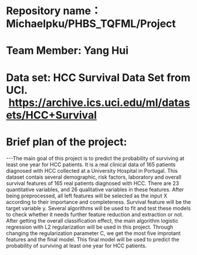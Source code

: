 # Repository name：Michaelpku/PHBS_TQFML/Project
# Team Member: Yang Hui
# Data set: HCC Survival Data Set from UCI.  https://archive.ics.uci.edu/ml/datasets/HCC+Survival
# Brief plan of the project: 
---The main goal of this project is to predict the probability of surviving at least one year for HCC patients.
It is a real clinical data of 165 patients diagnosed with HCC collected at a University Hospital in Portugal.
This dataset contais several demographic, risk factors, laboratory and overall survival features of 165 real patients diagnosed with HCC.
There are 23 quantitative variables, and 26 qualitative variables in these features.
After being preprocessed, all left features will be selected as the input X according to their importance and completeness.
Survival feature will be the target variable y. 
Several algorithms will be used to fit and test these models to check whether it needs further feature reduction and extraction or not.
After getting the overall classification effect, the main algorithm logistic regression with L2 regularization will be used in this project.
Through changing the regularization parameter C, we get the most five improtant features and the final model.
This final model will be used to predict the probability of surviving at least one year for HCC patients.
